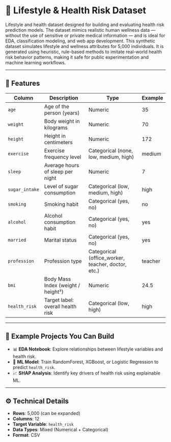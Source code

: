 # 🏥 Lifestyle & Health Risk Dataset

Lifestyle and health dataset designed for building and evaluating health risk prediction models. The dataset mimics realistic human wellness data — without the use of sensitive or private medical information — and is ideal for EDA, classification modeling, and web app development.
This synthetic dataset simulates lifestyle and wellness attributes for 5,000 individuals. It is generated using heuristic, rule-based methods to imitate real-world health risk behavior patterns, making it safe for public experimentation and machine learning workflows.

---

## 🧾 Features

| Column         | Description                                      | Type                               | Example          |
|----------------|--------------------------------------------------|------------------------------------|------------------|
| `age`          | Age of the person (years)                        | Numeric                             | 35               |
| `weight`       | Body weight in kilograms                         | Numeric                             | 70               |
| `height`       | Height in centimeters                            | Numeric                             | 172              |
| `exercise`     | Exercise frequency level                         | Categorical (none, low, medium, high) | medium        |
| `sleep`        | Average hours of sleep per night                 | Numeric                             | 7                |
| `sugar_intake` | Level of sugar consumption                       | Categorical (low, medium, high)     | high             |
| `smoking`      | Smoking habit                                    | Categorical (yes, no)               | no               |
| `alcohol`      | Alcohol consumption habit                        | Categorical (yes, no)               | yes              |
| `married`      | Marital status                                   | Categorical (yes, no)               | yes              |
| `profession`   | Profession type                                  | Categorical (office_worker, teacher, doctor, etc.) | teacher |
| `bmi`          | Body Mass Index (weight / height²)               | Numeric                             | 24.5             |
| `health_risk`  | Target label: overall health risk                | Categorical (low, high)             | high             |

---

## 🧪 Example Projects You Can Build

- 📊 **EDA Notebook**: Explore relationships between lifestyle variables and health risk.
- 🧠 **ML Model**: Train RandomForest, XGBoost, or Logistic Regression to predict `health_risk`.
- 📈 **SHAP Analysis**: Identify key drivers of health risk using explainable ML.

---

## ⚙️ Technical Details

- **Rows**: 5,000 (can be expanded)
- **Columns**: 12
- **Target Variable**: `health_risk`
- **Data Types**: Mixed (Numerical + Categorical)
- **Format**: CSV
